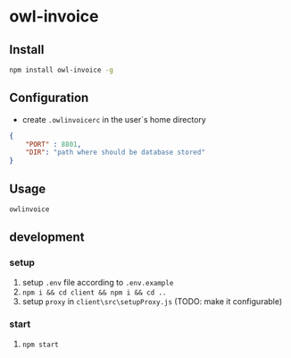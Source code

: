 # owl-invoice

## Install
```sh
npm install owl-invoice -g
```

## Configuration
- create `.owlinvoicerc` in the user`s home directory
```json
{
    "PORT" : 8801,
    "DIR": "path where should be database stored"
}
```

## Usage
```sh
owlinvoice
```

## development
### setup
1. setup `.env` file according to `.env.example`
2. `npm i && cd client && npm i && cd ..`
3. setup `proxy` in `client\src\setupProxy.js` (TODO: make it configurable)
### start
1. `npm start`